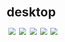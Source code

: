 # desktop

<img data-src="https://i.imgur.com/jS3esR7.jpg">
<noscript><img src="https://i.imgur.com/jS3esR7.jpg"></noscript>
<img data-src="https://i.imgur.com/WIGsYEV.jpg">
<noscript><img src="https://i.imgur.com/WIGsYEV.jpg"></noscript>
<img data-src="https://i.imgur.com/qu0vcx0.jpg">
<noscript><img src="https://i.imgur.com/qu0vcx0.jpg"></noscript>
<img data-src="https://i.imgur.com/deRTZhv.jpg">
<noscript><img src="https://i.imgur.com/deRTZhv.jpg"></noscript>
<img data-src="https://i.imgur.com/Jq5HlJC.jpg">
<noscript><img src="https://i.imgur.com/Jq5HlJC.jpg"></noscript>
